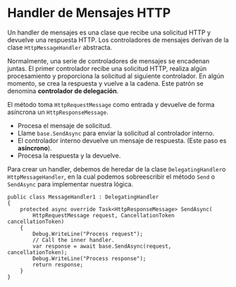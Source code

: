 # Handler de Mensajes HTTP
Un handler de mensajes es una clase que recibe una solicitud HTTP y devuelve una respuesta HTTP. Los controladores de mensajes derivan de la clase `HttpMessageHandler` abstracta.

Normalmente, una serie de controladores de mensajes se encadenan juntas. El primer controlador recibe una solicitud HTTP, realiza algún procesamiento y proporciona la solicitud al siguiente controlador. En algún momento, se crea la respuesta y vuelve a la cadena. Este patrón se denomina **controlador de delegación**.

El método toma `HttpRequestMessage` como entrada y devuelve de forma asíncrona un `HttpResponseMessage`.
- Procesa el mensaje de solicitud.
- Llame `base.SendAsync` para enviar la solicitud al controlador interno.
- El controlador interno devuelve un mensaje de respuesta. (Este paso es **asíncrono**).
- Procesa la respuesta y la devuelve.


Para crear un handler, debemos de heredar de la clase `DelegatingHandler`o `HttpMessageHandler`, en la cual podemos sobreescribir el método `Send` o `SendAsync` para implementar nuestra lógica.
```Csharp
public class MessageHandler1 : DelegatingHandler
{
    protected async override Task<HttpResponseMessage> SendAsync(
        HttpRequestMessage request, CancellationToken cancellationToken)
    {
        Debug.WriteLine("Process request");
        // Call the inner handler.
        var response = await base.SendAsync(request, cancellationToken);
        Debug.WriteLine("Process response");
        return response;
    }
}
```